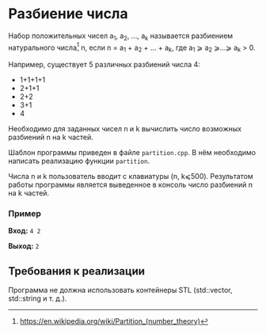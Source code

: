 # Разбиение числа

Набор положительных чисел a<sub>1</sub>, a<sub>2</sub>, ..., a<sub>k</sub> называется разбиением натурального числа[^1] n, если n = a<sub>1</sub> + a<sub>2</sub> + ... + a<sub>k</sub>, где a<sub>1</sub> ⩾ a<sub>2</sub> ⩾...⩾ a<sub>k</sub> > 0.

Например, существует 5 различных разбиений числа 4:
* 1+1+1+1
* 2+1+1
* 2+2
* 3+1
* 4

Необходимо для заданных чисел n и k вычислить число возможных разбиений n на k частей.

Шаблон программы приведен в файле `partition.cpp`. В нём необходимо написать реализацию функции `partition`.

Числа n и k пользователь вводит с клавиатуры (n, k⩽500). Результатом работы программы является выведенное в консоль число разбиений n на k частей.

### Пример
**Вход:** `4 2`

**Выход:** `2`

## Требования к реализации
Программа не должна использовать контейнеры STL (std::vector, std::string и т. д.). 

[^1]: <https://en.wikipedia.org/wiki/Partition_(number_theory)>
